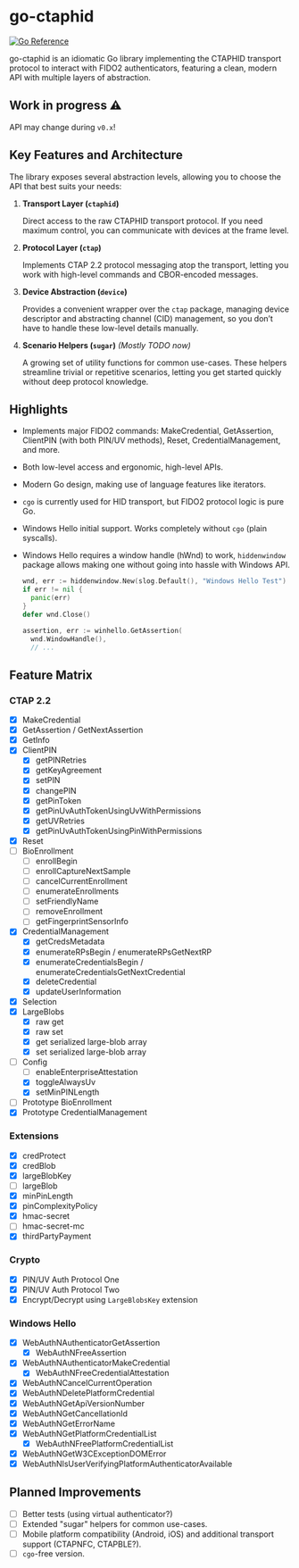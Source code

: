 # go-ctaphid

[![Go Reference](https://pkg.go.dev/badge/github.com/savely-krasovsky/go-ctaphid.svg)](https://pkg.go.dev/github.com/savely-krasovsky/go-ctaphid)

go-ctaphid is an idiomatic Go library implementing the CTAPHID transport protocol to interact with FIDO2 authenticators,
featuring a clean, modern API with multiple layers of abstraction.

## Work in progress ⚠️

API may change during `v0.x`!

## Key Features and Architecture

The library exposes several abstraction levels, allowing you to choose the API that best suits your needs:

1. **Transport Layer (`ctaphid`)**

   Direct access to the raw CTAPHID transport protocol. If you need maximum control, you can communicate with devices
   at the frame level.

2. **Protocol Layer (`ctap`)**

   Implements CTAP 2.2 protocol messaging atop the transport, letting you work with high-level commands and
   CBOR-encoded messages.

3. **Device Abstraction (`device`)**

   Provides a convenient wrapper over the `ctap` package, managing device descriptor and abstracting channel (CID)
   management, so you don’t have to handle these low-level details manually.

4. **Scenario Helpers (`sugar`)** _(Mostly TODO now)_

   A growing set of utility functions for common use-cases. These helpers streamline trivial or repetitive
   scenarios, letting you get started quickly without deep protocol knowledge.

## Highlights

- Implements major FIDO2 commands: MakeCredential, GetAssertion, ClientPIN (with both PIN/UV methods),
  Reset, CredentialManagement, and more.
- Both low-level access and ergonomic, high-level APIs.
- Modern Go design, making use of language features like iterators.
- `cgo` is currently used for HID transport, but FIDO2 protocol logic is pure Go.
- Windows Hello initial support. Works completely without `cgo` (plain syscalls).
- Windows Hello requires a window handle (hWnd) to work, `hiddenwindow` package allows making
  one without going into hassle with Windows API.

  ```go
  wnd, err := hiddenwindow.New(slog.Default(), "Windows Hello Test")
  if err != nil {
  	panic(err)
  }
  defer wnd.Close()

  assertion, err := winhello.GetAssertion(
  	wnd.WindowHandle(),
  	// ...
  ```

## Feature Matrix

### CTAP 2.2

- [x] MakeCredential
- [x] GetAssertion / GetNextAssertion
- [x] GetInfo
- [x] ClientPIN
  - [x] getPINRetries
  - [x] getKeyAgreement
  - [x] setPIN
  - [x] changePIN
  - [x] getPinToken
  - [x] getPinUvAuthTokenUsingUvWithPermissions
  - [x] getUVRetries
  - [x] getPinUvAuthTokenUsingPinWithPermissions
- [x] Reset
- [ ] BioEnrollment
  - [ ] enrollBegin
  - [ ] enrollCaptureNextSample
  - [ ] cancelCurrentEnrollment
  - [ ] enumerateEnrollments
  - [ ] setFriendlyName
  - [ ] removeEnrollment
  - [ ] getFingerprintSensorInfo
- [x] CredentialManagement
  - [x] getCredsMetadata
  - [x] enumerateRPsBegin / enumerateRPsGetNextRP
  - [x] enumerateCredentialsBegin / enumerateCredentialsGetNextCredential
  - [x] deleteCredential
  - [x] updateUserInformation
- [x] Selection
- [x] LargeBlobs
  - [x] raw get
  - [x] raw set
  - [x] get serialized large-blob array
  - [x] set serialized large-blob array
- [ ] Config
  - [ ] enableEnterpriseAttestation
  - [x] toggleAlwaysUv
  - [x] setMinPINLength
- [ ] Prototype BioEnrollment
- [x] Prototype CredentialManagement

### Extensions

- [x] credProtect
- [x] credBlob
- [x] largeBlobKey
- [ ] largeBlob
- [x] minPinLength
- [x] pinComplexityPolicy
- [x] hmac-secret
- [ ] hmac-secret-mc
- [x] thirdPartyPayment

### Crypto

- [x] PIN/UV Auth Protocol One
- [x] PIN/UV Auth Protocol Two
- [x] Encrypt/Decrypt using `LargeBlobsKey` extension

### Windows Hello

- [x] WebAuthNAuthenticatorGetAssertion
  - [x] WebAuthNFreeAssertion
- [x] WebAuthNAuthenticatorMakeCredential
  - [x] WebAuthNFreeCredentialAttestation
- [x] WebAuthNCancelCurrentOperation
- [x] WebAuthNDeletePlatformCredential
- [x] WebAuthNGetApiVersionNumber
- [x] WebAuthNGetCancellationId
- [x] WebAuthNGetErrorName
- [x] WebAuthNGetPlatformCredentialList
  - [x] WebAuthNFreePlatformCredentialList
- [x] WebAuthNGetW3CExceptionDOMError
- [x] WebAuthNIsUserVerifyingPlatformAuthenticatorAvailable

## Planned Improvements

- [ ] Better tests (using virtual authenticator?)
- [ ] Extended "sugar" helpers for common use-cases.
- [ ] Mobile platform compatibility (Android, iOS) and additional transport support (CTAPNFC, CTAPBLE?).
- [ ] `cgo`-free version.
